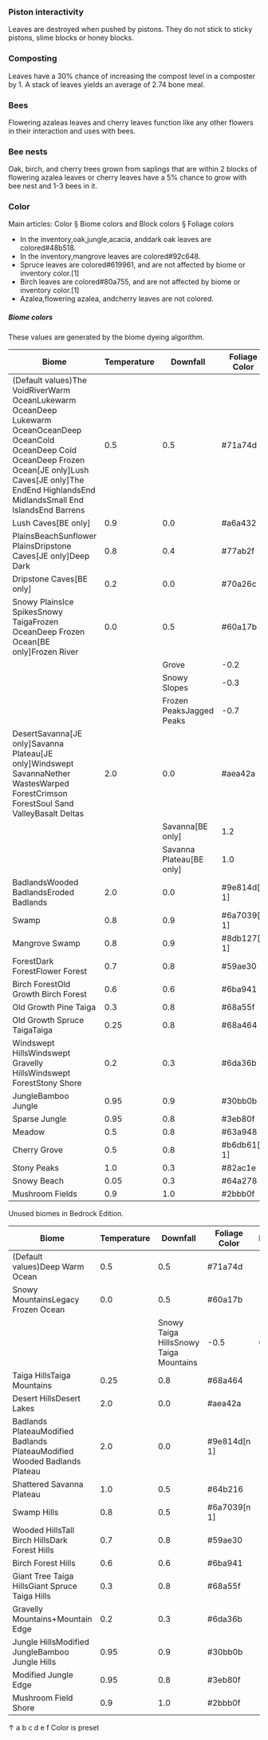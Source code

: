 ### Piston interactivity
Leaves are destroyed when pushed by pistons. They do not stick to sticky pistons, slime blocks or honey blocks.

### Composting
Leaves have a 30% chance of increasing the compost level in a composter by 1. A stack of leaves yields an average of 2.74 bone meal.

### Bees
Flowering azaleas leaves and cherry leaves function like any other flowers in their interaction and uses with bees.

### Bee nests
Oak, birch, and cherry trees grown from saplings that are within 2 blocks of flowering azalea leaves or cherry leaves have a 5% chance to grow with bee nest and 1-3 bees in it.

### Color
Main articles: Color § Biome colors and Block colors § Foliage colors
- In the inventory,oak,jungle,acacia, anddark oak leaves are colored#48b518.
- In the inventory,mangrove leaves are colored#92c648.
- Spruce leaves are colored#619961, and are not affected by biome or inventory color.[1]
- Birch leaves are colored#80a755, and are not affected by biome or inventory color.[1]
- Azalea,flowering azalea, andcherry leaves are not colored.

##### Biome colors
These values are generated by the biome dyeing algorithm.

| Biome                                                                                                                                                                                                                         | Temperature | Downfall                   | Foliage Color | Block |
|-------------------------------------------------------------------------------------------------------------------------------------------------------------------------------------------------------------------------------|-------------|----------------------------|---------------|-------|
| (Default values)The VoidRiverWarm OceanLukewarm OceanDeep Lukewarm OceanOceanDeep OceanCold OceanDeep Cold OceanDeep Frozen Ocean‌[JE  only]Lush Caves‌[JE  only]The EndEnd HighlandsEnd MidlandsSmall End IslandsEnd Barrens | 0.5         | 0.5                        | #71a74d       |       |
| Lush Caves‌[BE  only]                                                                                                                                                                                                         | 0.9         | 0.0                        | #a6a432       |       |
| PlainsBeachSunflower PlainsDripstone Caves‌[JE  only]Deep Dark                                                                                                                                                                | 0.8         | 0.4                        | #77ab2f       |       |
| Dripstone Caves‌[BE  only]                                                                                                                                                                                                    | 0.2         | 0.0                        | #70a26c       |       |
| Snowy PlainsIce SpikesSnowy TaigaFrozen OceanDeep Frozen Ocean‌[BE  only]Frozen River                                                                                                                                         | 0.0         | 0.5                        | #60a17b       |       |
|                                                                                                                                                                                                                               |             | Grove                      | -0.2          | 0.8   |
|                                                                                                                                                                                                                               |             | Snowy Slopes               | -0.3          | 0.9   |
|                                                                                                                                                                                                                               |             | Frozen PeaksJagged Peaks   | -0.7          | 0.9   |
| DesertSavanna‌[JE  only]Savanna Plateau‌[JE  only]Windswept SavannaNether WastesWarped ForestCrimson ForestSoul Sand ValleyBasalt Deltas                                                                                      | 2.0         | 0.0                        | #aea42a       |       |
|                                                                                                                                                                                                                               |             | Savanna‌[BE  only]         | 1.2           | 0.0   |
|                                                                                                                                                                                                                               |             | Savanna Plateau‌[BE  only] | 1.0           | 0.0   |
| BadlandsWooded BadlandsEroded Badlands                                                                                                                                                                                        | 2.0         | 0.0                        | #9e814d[n 1]  |       |
| Swamp                                                                                                                                                                                                                         | 0.8         | 0.9                        | #6a7039[n 1]  |       |
| Mangrove Swamp                                                                                                                                                                                                                | 0.8         | 0.9                        | #8db127[n 1]  |       |
| ForestDark ForestFlower Forest                                                                                                                                                                                                | 0.7         | 0.8                        | #59ae30       |       |
| Birch ForestOld Growth Birch Forest                                                                                                                                                                                           | 0.6         | 0.6                        | #6ba941       |       |
| Old Growth Pine Taiga                                                                                                                                                                                                         | 0.3         | 0.8                        | #68a55f       |       |
| Old Growth Spruce TaigaTaiga                                                                                                                                                                                                  | 0.25        | 0.8                        | #68a464       |       |
| Windswept HillsWindswept Gravelly HillsWindswept ForestStony Shore                                                                                                                                                            | 0.2         | 0.3                        | #6da36b       |       |
| JungleBamboo Jungle                                                                                                                                                                                                           | 0.95        | 0.9                        | #30bb0b       |       |
| Sparse Jungle                                                                                                                                                                                                                 | 0.95        | 0.8                        | #3eb80f       |       |
| Meadow                                                                                                                                                                                                                        | 0.5         | 0.8                        | #63a948       |       |
| Cherry Grove                                                                                                                                                                                                                  | 0.5         | 0.8                        | #b6db61[n 1]  |       |
| Stony Peaks                                                                                                                                                                                                                   | 1.0         | 0.3                        | #82ac1e       |       |
| Snowy Beach                                                                                                                                                                                                                   | 0.05        | 0.3                        | #64a278       |       |
| Mushroom Fields                                                                                                                                                                                                               | 0.9         | 1.0                        | #2bbb0f       |       |

Unused biomes in Bedrock Edition.

| Biome                                                                     | Temperature | Downfall                               | Foliage Color | Block |
|---------------------------------------------------------------------------|-------------|----------------------------------------|---------------|-------|
| (Default values)Deep Warm Ocean                                           | 0.5         | 0.5                                    | #71a74d       |       |
| Snowy MountainsLegacy Frozen Ocean                                        | 0.0         | 0.5                                    | #60a17b       |       |
|                                                                           |             | Snowy Taiga HillsSnowy Taiga Mountains | -0.5          | 0.4   |
| Taiga HillsTaiga Mountains                                                | 0.25        | 0.8                                    | #68a464       |       |
| Desert HillsDesert Lakes                                                  | 2.0         | 0.0                                    | #aea42a       |       |
| Badlands PlateauModified Badlands PlateauModified Wooded Badlands Plateau | 2.0         | 0.0                                    | #9e814d[n 1]  |       |
| Shattered Savanna Plateau                                                 | 1.0         | 0.5                                    | #64b216       |       |
| Swamp Hills                                                               | 0.8         | 0.5                                    | #6a7039[n 1]  |       |
| Wooded HillsTall Birch HillsDark Forest Hills                             | 0.7         | 0.8                                    | #59ae30       |       |
| Birch Forest Hills                                                        | 0.6         | 0.6                                    | #6ba941       |       |
| Giant Tree Taiga HillsGiant Spruce Taiga Hills                            | 0.3         | 0.8                                    | #68a55f       |       |
| Gravelly Mountains+Mountain Edge                                          | 0.2         | 0.3                                    | #6da36b       |       |
| Jungle HillsModified JungleBamboo Jungle Hills                            | 0.95        | 0.9                                    | #30bb0b       |       |
| Modified Jungle Edge                                                      | 0.95        | 0.8                                    | #3eb80f       |       |
| Mushroom Field Shore                                                      | 0.9         | 1.0                                    | #2bbb0f       |       |


↑ a b c d e f Color is preset


